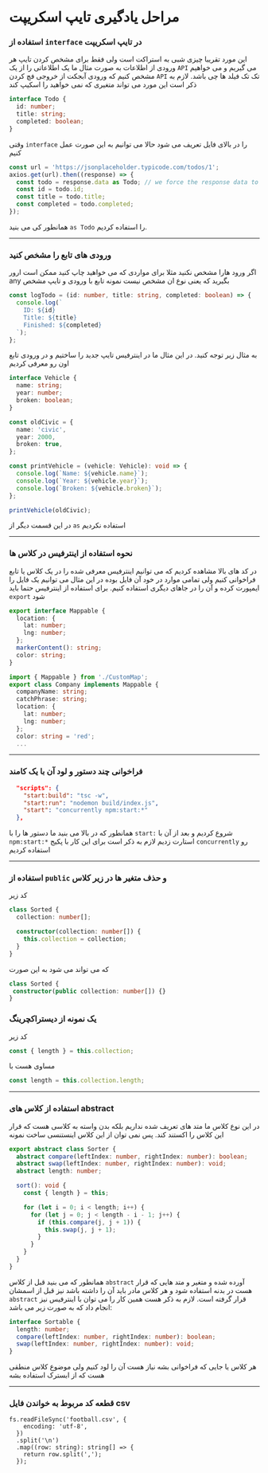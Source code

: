 # مراحل یادگیری تایپ اسکریپت

### استفاده از `interface` در تایپ اسکریپت

این مورد تقریبا چیزی شبی به استراکت است ولی فقط برای مشخص کردن تایپ هر ورودی از اطلاعات به صورت مثال ما یک اطلاعاتی را از یک `API` می گیریم و می خواهیم مشخص کنیم که ورودی آبجکت از خروجی فچ کردن `API` تک تک فیلد ها چی باشد. لازم به ذکر است این مورد می تواند متغیری که نمی خواهید را اسکیپ کند

```ts
interface Todo {
  id: number;
  title: string;
  completed: boolean;
}
```
وقتی `interface` را در بالای فایل تعریف می شود حالا می توانیم به این صورت عمل کنیم

```ts
const url = 'https://jsonplaceholder.typicode.com/todos/1';
axios.get(url).then((response) => {
  const todo = response.data as Todo; // we force the response data to be in interface structure
  const id = todo.id;
  const title = todo.title;
  const completed = todo.completed;
});
```
همانطور کی می بنید `as Todo` را استفاده کردیم.

---

### ورودی های تابع را مشخص کنید
اگر ورود هارا مشخص نکنید مثلا برای مواردی که می خواهید چاپ کنید ممکن است ارور any بگیرید که یعنی نوع ان مشخص نیست نمونه تابع با ورودی و تایپ مشخص
```ts
const logTodo = (id: number, title: string, completed: boolean) => {
  console.log(`
    ID: ${id}
    Title: ${title}
    Finished: ${completed}
  `);
};
```

به مثال زیر توجه کنید. در این مثال ما در اینترفیس تایپ جدید را ساختیم و در ورودی تابع اون رو معرفی کردیم

```ts
interface Vehicle {
  name: string;
  year: number;
  broken: boolean;
}

const oldCivic = {
  name: 'civic',
  year: 2000,
  broken: true,
};

const printVehicle = (vehicle: Vehicle): void => {
  console.log(`Name: ${vehicle.name}`);
  console.log(`Year: ${vehicle.year}`);
  console.log(`Broken: ${vehicle.broken}`);
};

printVehicle(oldCivic);
```
در این قسمت دیگر از `as` استفاده نکردیم


---
### نحوه استفاده از اینترفیس در کلاس ها
در کد های بالا مشاهده کردیم که می توانیم اینترفیس معرفی شده را در یک کلاس یا تابع فراخوانی کنیم ولی تمامی موارد در خود آن فایل بوده در این مثال می توانیم یک فایل را ایمپورت کرده و آن را در جاهای دیگری استفاده کنیم. برای استفاده از اینترفیس حتما باید `export` شود 

```ts
export interface Mappable {
  location: {
    lat: number;
    lng: number;
  };
  markerContent(): string;
  color: string;
}

import { Mappable } from './CustomMap';
export class Company implements Mappable {
  companyName: string;
  catchPhrase: string;
  location: {
    lat: number;
    lng: number;
  };
  color: string = 'red';
  ...
```

---

### فراخوانی چند دستور و لود آن با یک کامند
```json
  "scripts": {
    "start:build": "tsc -w",
    "start:run": "nodemon build/index.js",
    "start": "concurrently npm:start:*"
  },
```

همانطور که در بالا می بنید ما دستور ها را با `start:` شروع کردیم و بعد از آن با `npm:start:*` استارت زدیم لازم به ذکر است برای این کار با پکیج `concurrently` رو استفاده کردیم  

---

### استفاده از `public` و حذف متغیر ها در زیر کلاس

کد زیر 

```ts
class Sorted {
  collection: number[];

  constructor(collection: number[]) {
    this.collection = collection;
  }
}
```
 که می تواند می شود به این صورت
 ```ts
 class Sorted {
  constructor(public collection: number[]) {}
}
```

### یک نمونه از دیستراکچرینگ

کد زیر 
```ts
const { length } = this.collection;
```
مساوی هست با 

```ts
const length = this.collection.length;
```


---

### استفاده از کلاس های abstract
در این نوع کلاس ما متد های تعریف شده نداریم بلکه بدن واسته به کلاسی هست که قرار این کلاس را اکستند کند. پس نمی توان از این کلاس اینستنسی ساخت
نمونه
```ts
export abstract class Sorter {
  abstract compare(leftIndex: number, rightIndex: number): boolean;
  abstract swap(leftIndex: number, rightIndex: number): void;
  abstract length: number;

  sort(): void {
    const { length } = this;

    for (let i = 0; i < length; i++) {
      for (let j = 0; j < length - i - 1; j++) {
        if (this.compare(j, j + 1)) {
          this.swap(j, j + 1);
        }
      }
    }
  }
}
```
همانطور که می بنید قبل از کلاس `abstract` آورده شده و متغیر و متد هایی که قرار هست در بدنه استفاده شود و هر کلاس مادر باید آن را داشته باشد نیز قبل از اسمشان `abstract` قرار گرفته است.
لازم به ذکر هست همین کار را می توان با اینترفیس نیز انجام داد که به صورت زیر می باشد:

```ts
interface Sortable {
  length: number;
  compare(leftIndex: number, rightIndex: number): boolean;
  swap(leftIndex: number, rightIndex: number): void;
}
```

هر کلاس یا جایی که فراخوانی بشه نیاز هست آن را لود کنیم ولی موضوع کلاس منطقی هست که از ابسترک استفاده بشه


---
### قطعه کد مربوط به خواندن فایل csv

```tc
fs.readFileSync('football.csv', {
    encoding: 'utf-8',
  })
  .split('\n')
  .map((row: string): string[] => {
    return row.split(',');
  });
```
